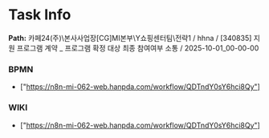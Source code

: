 # Task Info

**Path:** 카페24(주)\본사사업장\[CG]MI본부\Y쇼핑센터팀\전략1 / hhna / [340835] 지원 프로그램 계약 _ 프로그램 확정 대상 최종 참여여부 소통 / 2025-10-01_00-00-00

### BPMN
- ["https://n8n-mi-062-web.hanpda.com/workflow/QDTndY0sY6hci8Qy"]

### WIKI
- ["https://n8n-mi-062-web.hanpda.com/workflow/QDTndY0sY6hci8Qy"]


